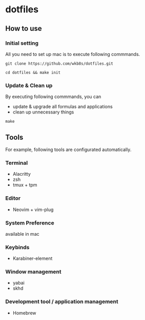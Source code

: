 # dotfiles

## How to use
### Initial setting
All you need to set up mac is to execute following commmands.
```
git clone https://github.com/wkb8s/dotfiles.git
```
```
cd dotfiles && make init
```
### Update & Clean up
By executing following commmands, you can
- update & upgrade all formulas and applications
- clean up unnecessary things
```
make
```

## Tools
For example, following tools are configurated automatically.

### Terminal
- Alacritty
- zsh
- tmux + tpm

### Editor
- Neovim + vim-plug

### System Preference
available in mac

### Keybinds
- Karabiner-element

### Window management
- yabai
- skhd

### Development tool / application management
- Homebrew
